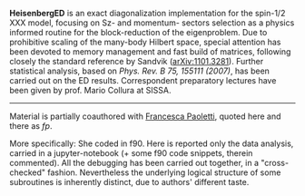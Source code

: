 **HeisenbergED** is an exact diagonalization implementation for the spin-1/2 XXX model, focusing on Sz- and momentum- sectors selection as a physics informed routine for the block-reduction of the eigenproblem. Due to prohibitive scaling of the many-body Hilbert space, special attention has been devoted to memory management and fast build of matrices, following closely the standard reference by Sandvik ([arXiv:1101.3281](https://arxiv.org/abs/1101.3281)). Further statistical analysis, based on *Phys. Rev. B 75, 155111 (2007)*, has been carried out on the ED results. Correspondent preparatory lectures have been given by prof. Mario Collura at SISSA.

-----------------------

Material is partially coauthored with [Francesca Paoletti](mailto:francesca.paoletti@sissa.it), quoted here and there as *fp*.

More specifically: She coded in f90. Here is reported only the data analysis, carried in a jupyter-notebook (+ some f90 code snippets, therein commented).
All the debugging has been carried out together, in a "cross-checked" fashion. Nevertheless the underlying logical structure of some subroutines is inherently distinct, due to authors' different taste. 
